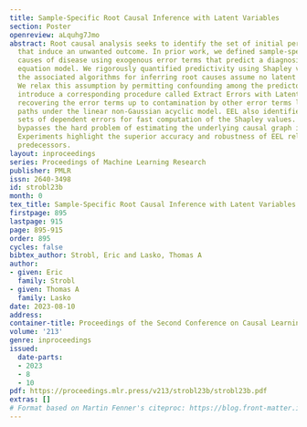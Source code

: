 ```yaml
---
title: Sample-Specific Root Causal Inference with Latent Variables
section: Poster
openreview: aLquhg7Jmo
abstract: Root causal analysis seeks to identify the set of initial perturbations
  that induce an unwanted outcome. In prior work, we defined sample-specific root
  causes of disease using exogenous error terms that predict a diagnosis in a structural
  equation model. We rigorously quantified predictivity using Shapley values. However,
  the associated algorithms for inferring root causes assume no latent confounding.
  We relax this assumption by permitting confounding among the predictors. We then
  introduce a corresponding procedure called Extract Errors with Latents (EEL) for
  recovering the error terms up to contamination by other error terms lying on certain
  paths under the linear non-Gaussian acyclic model. EEL also identifies the smallest
  sets of dependent errors for fast computation of the Shapley values. The algorithm
  bypasses the hard problem of estimating the underlying causal graph in both cases.
  Experiments highlight the superior accuracy and robustness of EEL relative to its
  predecessors.
layout: inproceedings
series: Proceedings of Machine Learning Research
publisher: PMLR
issn: 2640-3498
id: strobl23b
month: 0
tex_title: Sample-Specific Root Causal Inference with Latent Variables
firstpage: 895
lastpage: 915
page: 895-915
order: 895
cycles: false
bibtex_author: Strobl, Eric and Lasko, Thomas A
author:
- given: Eric
  family: Strobl
- given: Thomas A
  family: Lasko
date: 2023-08-10
address:
container-title: Proceedings of the Second Conference on Causal Learning and Reasoning
volume: '213'
genre: inproceedings
issued:
  date-parts:
  - 2023
  - 8
  - 10
pdf: https://proceedings.mlr.press/v213/strobl23b/strobl23b.pdf
extras: []
# Format based on Martin Fenner's citeproc: https://blog.front-matter.io/posts/citeproc-yaml-for-bibliographies/
---
```

